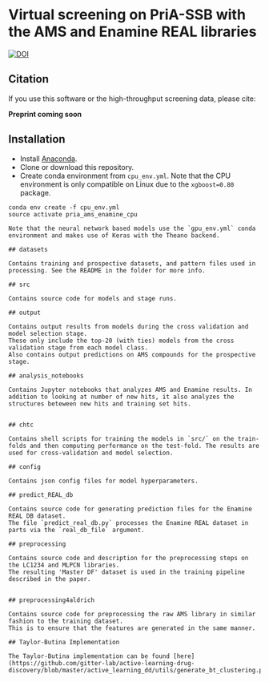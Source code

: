 # Virtual screening on PriA-SSB with the AMS and Enamine REAL libraries

[![DOI](https://zenodo.org/badge/DOI/10.5281/zenodo.5348291.svg)](https://doi.org/10.5281/zenodo.5348291)

## Citation

If you use this software or the high-throughput screening data, please cite:

**Preprint coming soon**

## Installation

- Install [Anaconda](https://www.anaconda.com/download/).
- Clone or download this repository.
- Create conda environment from `cpu_env.yml`. Note that the CPU environment is only compatible on Linux due to the `xgboost=0.80` package.
```
conda env create -f cpu_env.yml
source activate pria_ams_enamine_cpu

Note that the neural network based models use the `gpu_env.yml` conda environment and makes use of Keras with the Theano backend. 

## datasets

Contains training and prospective datasets, and pattern files used in processing. See the README in the folder for more info.

## src

Contains source code for models and stage runs.

## output

Contains output results from models during the cross validation and model selection stage. 
These only include the top-20 (with ties) models from the cross validation stage from each model class.
Also contains output predictions on AMS compounds for the prospective stage.

## analysis_notebooks

Contains Jupyter notebooks that analyzes AMS and Enamine results. In addition to looking at number of new hits, it also analyzes the structures beteween new hits and training set hits.


## chtc

Contains shell scripts for training the models in `src/` on the train-folds and then computing performance on the test-fold. The results are used for cross-validation and model selection.

## config

Contains json config files for model hyperparameters.

## predict_REAL_db

Contains source code for generating prediction files for the Enamine REAL DB dataset. 
The file `predict_real_db.py` processes the Enamine REAL dataset in parts via the `real_db_file` argument. 

## preprocessing

Contains source code and description for the preprocessing steps on the LC1234 and MLPCN libraries. 
The resulting 'Master DF' dataset is used in the training pipeline described in the paper. 


## preprocessing4aldrich

Contains source code for preprocessing the raw AMS library in similar fashion to the training dataset. 
This is to ensure that the features are generated in the same manner. 

## Taylor-Butina Implementation

The Taylor-Butina implementation can be found [here](https://github.com/gitter-lab/active-learning-drug-discovery/blob/master/active_learning_dd/utils/generate_bt_clustering.py).
